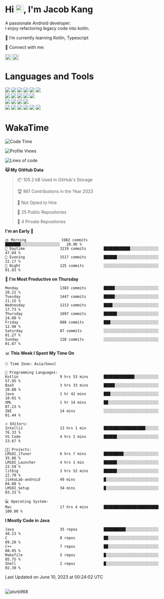 # Hi <img src="https://media.giphy.com/media/hvRJCLFzcasrR4ia7z/giphy.gif" width="25px">, I'm Jacob Kang
A passionate Android developer.
</br>
I enjoy refactoring legacy code into kotlin.

🌱 I’m currently learning Kotlin, Typescript

🤝 Connect with me:

<a href="https://www.linkedin.com/in/minkyu-kang-b7477b1b2/"><img align="left" src="https://raw.githubusercontent.com/yushi1007/yushi1007/main/images/linkedin.svg" alt="Minkyu Kang | LinkedIn" width="21px"/></a>
<a href="https://www.instagram.com/_jacob_kang/"><img align="left" src="https://raw.githubusercontent.com/yushi1007/yushi1007/main/images/instagram.svg" alt="Jacob Kang | Instagram" width="21px"/></a>

</br>

# Languages and Tools

<div align="left">
<img src="https://img.shields.io/badge/java-007396?logo=java&logoColor=white"/>
<img src="https://img.shields.io/badge/kotlin-7F52FF?logo=kotlin&logoColor=white"/>
<img src="https://img.shields.io/badge/python-3776AB?logo=python&logoColor=white"/>
<img src="https://img.shields.io/badge/bash shell-4EAA25?logo=gnubash&logoColor=white"/>
<img src="https://img.shields.io/badge/c-A8B9CC?logo=c&logoColor=white"/>
<img src="https://img.shields.io/badge/c++-00599C?logo=c%2b%2b&logoColor=white"/>
</div>
<div align="left">
<img src="https://img.shields.io/badge/git-F05032?logo=git&logoColor=white"/>
<img src="https://img.shields.io/badge/github-181717?logo=github&logoColor=white"/>
<img src="https://img.shields.io/badge/mysql-4479A1?logo=mysql&logoColor=white"/>
<img src="https://img.shields.io/badge/sqlite-003B57?logo=sqlite&logoColor=white"/>
<img src="https://img.shields.io/badge/amazon AWS-232F3E?logo=amazonaws&logoColor=white"/>
</div>
<div align="left">
<img src="https://img.shields.io/badge/android-3DDC84?logo=android&logoColor=white"/>
<img src="https://img.shields.io/badge/linux-FCC624?logo=linux&logoColor=white"/>
<img src="https://img.shields.io/badge/flask-000000?logo=flask&logoColor=white"/>
<img src="https://img.shields.io/badge/arduino-00979D?logo=arduino&logoColor=white"/>
</div>
<div align="left">
<img src="https://img.shields.io/badge/slack-4A154B?logo=slack&logoColor=white"/>
<img src="https://img.shields.io/badge/notion-000000?logo=notion&logoColor=white"/>
<img src="https://img.shields.io/badge/jira-0052CC?logo=jira&logoColor=white"/>
<img src="https://img.shields.io/badge/postman-FF6C37?logo=postman&logoColor=white"/>
<img src="https://img.shields.io/badge/intellij-000000?logo=intellijidea&logoColor=white"/>
<img src="https://img.shields.io/badge/pycharm-000000?logo=pycharm&logoColor=white"/>
</div>

# WakaTime

<!--START_SECTION:waka-->
![Code Time](http://img.shields.io/badge/Code%20Time-2%2C595%20hrs%207%20mins-blue)

![Profile Views](http://img.shields.io/badge/Profile%20Views-0-blue)

![Lines of code](https://img.shields.io/badge/From%20Hello%20World%20I%27ve%20Written-3.1%20million%20lines%20of%20code-blue)

**🐱 My GitHub Data** 

> 📦 105.2 kB Used in GitHub's Storage 
 > 
> 🏆 861 Contributions in the Year 2023
 > 
> 🚫 Not Opted to Hire
 > 
> 📜 25 Public Repositories 
 > 
> 🔑 4 Private Repositories 
 > 
**I'm an Early 🐤** 

```text
🌞 Morning                1982 commits        ███████░░░░░░░░░░░░░░░░░░   28.96 % 
🌆 Daytime                3219 commits        ████████████░░░░░░░░░░░░░   47.04 % 
🌃 Evening                1517 commits        ██████░░░░░░░░░░░░░░░░░░░   22.17 % 
🌙 Night                  125 commits         ░░░░░░░░░░░░░░░░░░░░░░░░░   01.83 % 
```
📅 **I'm Most Productive on Thursday** 

```text
Monday                   1383 commits        █████░░░░░░░░░░░░░░░░░░░░   20.21 % 
Tuesday                  1447 commits        █████░░░░░░░░░░░░░░░░░░░░   21.15 % 
Wednesday                1213 commits        ████░░░░░░░░░░░░░░░░░░░░░   17.73 % 
Thursday                 1697 commits        ██████░░░░░░░░░░░░░░░░░░░   24.80 % 
Friday                   888 commits         ███░░░░░░░░░░░░░░░░░░░░░░   12.98 % 
Saturday                 87 commits          ░░░░░░░░░░░░░░░░░░░░░░░░░   01.27 % 
Sunday                   128 commits         ░░░░░░░░░░░░░░░░░░░░░░░░░   01.87 % 
```


📊 **This Week I Spent My Time On** 

```text
🕑︎ Time Zone: Asia/Seoul

💬 Programming Languages: 
Kotlin                   9 hrs 53 mins       ██████████████░░░░░░░░░░░   57.95 % 
Bash                     3 hrs 33 mins       █████░░░░░░░░░░░░░░░░░░░░   20.80 % 
Java                     1 hr 42 mins        ███░░░░░░░░░░░░░░░░░░░░░░   10.01 % 
XML                      1 hr 14 mins        ██░░░░░░░░░░░░░░░░░░░░░░░   07.23 % 
INI                      14 mins             ░░░░░░░░░░░░░░░░░░░░░░░░░   01.44 % 

🔥 Editors: 
IntelliJ                 13 hrs 1 min        ███████████████████░░░░░░   76.33 % 
VS Code                  4 hrs 2 mins        ██████░░░░░░░░░░░░░░░░░░░   23.67 % 

🐱‍💻 Projects: 
LM18I_iTuner             6 hrs 7 mins        █████████░░░░░░░░░░░░░░░░   35.86 % 
LM18I_Launcher           4 hrs 1 min         ██████░░░░░░░░░░░░░░░░░░░   23.59 % 
litbig                   3 hrs 52 mins       ██████░░░░░░░░░░░░░░░░░░░   22.70 % 
JikkoLab-android         49 mins             █░░░░░░░░░░░░░░░░░░░░░░░░   04.88 % 
LM18I_Setup              34 mins             █░░░░░░░░░░░░░░░░░░░░░░░░   03.33 % 

💻 Operating System: 
Mac                      17 hrs 4 mins       █████████████████████████   100.00 % 
```

**I Mostly Code in Java** 

```text
Java                     35 repos            ██████████░░░░░░░░░░░░░░░   40.23 % 
C                        8 repos             ██░░░░░░░░░░░░░░░░░░░░░░░   09.20 % 
C++                      7 repos             ██░░░░░░░░░░░░░░░░░░░░░░░   08.05 % 
Makefile                 5 repos             █░░░░░░░░░░░░░░░░░░░░░░░░   05.75 % 
Shell                    2 repos             █░░░░░░░░░░░░░░░░░░░░░░░░   02.30 % 
```




 Last Updated on June 10, 2023 at 00:24:02 UTC
<!--END_SECTION:waka-->

</br>

<div align="left">
<img align="left" src="https://github-readme-stats.vercel.app/api/top-langs?username=alsrb968&show_icons=true&locale=en&layout=compact&theme=dark" alt="alsrb968" />
</div>

